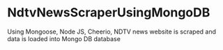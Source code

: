 # NdtvNewsScraperUsingMongoDB
Using Mongoose, Node JS, Cheerio, NDTV news website is scraped and data is loaded into Mongo DB database
